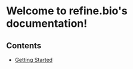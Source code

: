 Welcome to refine.bio's documentation!
======================================

## Contents
* [Getting Started](getting_started.md)

